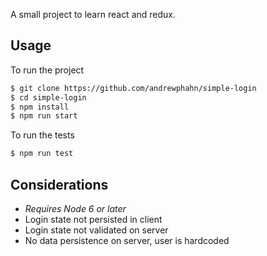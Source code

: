 A small project to learn react and redux.
## Usage
To run the project
```sh
$ git clone https://github.com/andrewphahn/simple-login
$ cd simple-login
$ npm install
$ npm run start
```
To run the tests
```sh
$ npm run test
```
## Considerations

 * *Requires Node 6 or later*
 * Login state not persisted in client
 * Login state not validated on server
 * No data persistence on server, user is hardcoded
